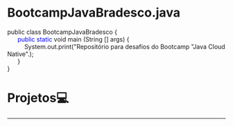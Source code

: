 # BootcampJavaBradesco.java
public class BootcampJavaBradesco {                                                           
  &nbsp;&nbsp;&nbsp;&nbsp;&nbsp;&nbsp;<span style="color: blue">public static</span> void main (String [] args) {<br>
  &nbsp;&nbsp;&nbsp;&nbsp;&nbsp;&nbsp;&nbsp;&nbsp;&nbsp;&nbsp;System.out.print("Repositório para desafios do Bootcamp "Java Cloud Native".);<br>
  &nbsp;&nbsp;&nbsp;&nbsp;&nbsp;&nbsp;}<br>
}

# Projetos💻
***********************************************************

